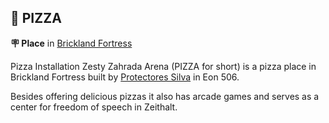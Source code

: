 ## 🍕 PIZZA

**🪧 Place** in [Brickland Fortress](<https://zeithalt.github.io/r/brickland_fortress.html>)

Pizza Installation Zesty Zahrada Arena (PIZZA for short) is a pizza place in Brickland Fortress built by [Protectores Silva](<https://zeithalt.github.io/r/protectores_silva.html>) in Eon 506.

Besides offering delicious pizzas it also has arcade games and serves as a center for freedom of speech in Zeithalt.

<!---
keywords: ps, brickland, fortress, pizza, zesty, zahrada, arena, arcade, games, freedom, speech  
aliases: 
-->